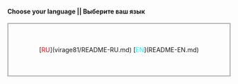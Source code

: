<!-- color: #A9ADAD -->

#### Choose your language || Выберите ваш язык

<div style="border: 2px solid #A9ADAD; text-align:center; padding: 50px ">
	[<span style="color: red">RU</span>](virage81/README-RU.md)
	[<span style="color: aqua">EN</span>](README-EN.md)
</div>
